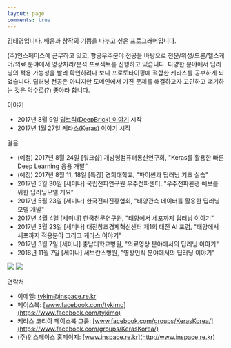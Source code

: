 ```yaml
---
layout: page
comments: true
---
```

김태영입니다. 배움과 창작의 기쁨을 나누고 싶은 프로그래머입니다.

(주)인스페이스에 근무하고 있고, 항공우주분야 전공을 바탕으로 천문/위성/드론/헬스케어/의료 분야에서 영상처리/분석 프로젝트를 진행하고 있습니다. 다양한 분야에서 딥러닝의 적용 가능성을 빨리 확인하려다 보니 프로토타이핑에 적합한 케라스를 공부하게 되었습니다. 딥러닝 전공은 아니지만 도메인에서 가진 문제를 해결하고자 고민하고 얘기하는 것은 억수로(?) 좋아라 합니다. 

이야기
- 2017년 8월 9일 [딥브릭(DeepBrick) 이야기](https://tykimos.github.io/Keras/2017/08/09/DeepBrick_Talk/) 시작
- 2017년 1월 27일 [케라스(Keras) 이야기](https://tykimos.github.io/Keras/2017/01/27/Keras_Talk/) 시작

걸음
- (예정) 2017년 8월 24일 [워크샵] 개방형컴퓨터통신연구회, "Keras를 활용한 빠른 Deep Learning 응용 개발"
- (예정) 2017년 8월 11, 18일 [특강] 경희대학교, "파이썬과 딥러닝 기초 실습"
- 2017년 5월 30일 [세미나] 국립전파연구원 우주전파센터, "우주전파환경 예보를 위한 딥러닝모델 개요"
- 2017년 5월 23일 [세미나] 한국전파진흥협회, "태양관측 데이터를 활용한 딥러닝모델 개발"
- 2017년 4월 4일 [세미나] 한국천문연구원, "태양에서 세포까지 딥러닝 이야기"
- 2017년 3월 23일 [세미나] 대전창조경제혁신센터 제1회 대전 AI 포럼, "태양에서 세포까지 적용분야 그리고 케라스 이야기"
- 2017년 3월 7일 [세미나] 충남대학교병원, "의료영상 분야에서의 딥러닝 이야기"
- 2016년 11월 7일 [세미나] 세브란스병원, "영상인식 분야에서의 딥러닝 이야기"

<img src="http://tykimos.github.io/Keras/images/face1.jpg">
<img src="http://tykimos.github.io/Keras/images/face2.jpg">

연락처

- 이메일: [tykim@inspace.re.kr](mailto:tykim@inspace.re.kr)
- 페이스북: [www.facebook.com/tykimo](https://www.facebook.com/tykimo)
- 케라스 코리아 페이스북 그룹: [www.facebook.com/groups/KerasKorea/](https://www.facebook.com/groups/KerasKorea/)
- (주)인스페이스 홈페이지: [www.inspace.re.kr](http://www.inspace.re.kr)
